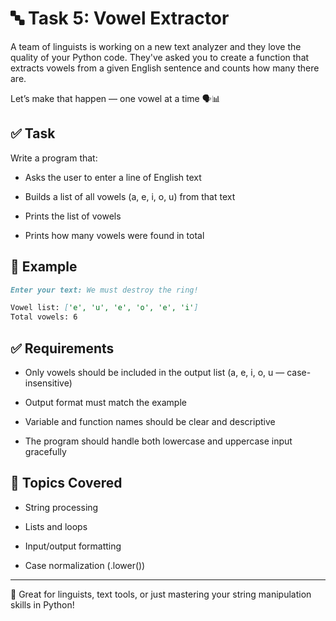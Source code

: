 # 🔤 Task 5: Vowel Extractor
A team of linguists is working on a new text analyzer and they love the quality of your Python code. They've asked you to create a function that extracts vowels from a given English sentence and counts how many there are.

Let’s make that happen — one vowel at a time 🗣️📊

## ✅ Task
Write a program that:

- Asks the user to enter a line of English text

- Builds a list of all vowels (a, e, i, o, u) from that text

- Prints the list of vowels

- Prints how many vowels were found in total

## 🧪 Example
```markdown
Enter your text: We must destroy the ring!

Vowel list: ['e', 'u', 'e', 'o', 'e', 'i']
Total vowels: 6
```

## ✅ Requirements
- Only vowels should be included in the output list (a, e, i, o, u — case-insensitive)

- Output format must match the example

- Variable and function names should be clear and descriptive

- The program should handle both lowercase and uppercase input gracefully

## 📌 Topics Covered
- String processing

- Lists and loops

- Input/output formatting

- Case normalization (.lower())
---

🧪 Great for linguists, text tools, or just mastering your string manipulation skills in Python!